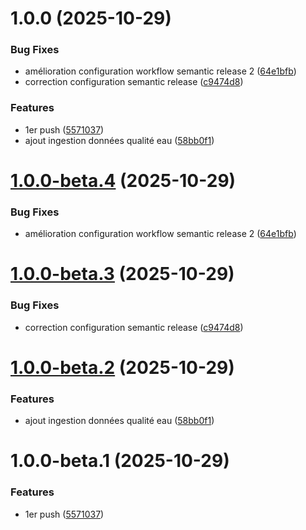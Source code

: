 # 1.0.0 (2025-10-29)


### Bug Fixes

* amélioration configuration workflow semantic release 2 ([64e1bfb](https://github.com/impejonathan/BRIEF_QUALITE_EAU_FRANCE/commit/64e1bfb74b74d29f484ed44a18ea2065da706f6a))
* correction configuration semantic release ([c9474d8](https://github.com/impejonathan/BRIEF_QUALITE_EAU_FRANCE/commit/c9474d8bb8be1b84ed6e8c9b4670fd960df8d121))


### Features

* 1er push ([5571037](https://github.com/impejonathan/BRIEF_QUALITE_EAU_FRANCE/commit/557103738d1fff787fafdb56dd1c855ea59e42b1))
* ajout ingestion données qualité eau ([58bb0f1](https://github.com/impejonathan/BRIEF_QUALITE_EAU_FRANCE/commit/58bb0f19a21a40ad79ca2036e0d042b45c092db4))

# [1.0.0-beta.4](https://github.com/impejonathan/BRIEF_QUALITE_EAU_FRANCE/compare/v1.0.0-beta.3...v1.0.0-beta.4) (2025-10-29)


### Bug Fixes

* amélioration configuration workflow semantic release 2 ([64e1bfb](https://github.com/impejonathan/BRIEF_QUALITE_EAU_FRANCE/commit/64e1bfb74b74d29f484ed44a18ea2065da706f6a))

# [1.0.0-beta.3](https://github.com/impejonathan/BRIEF_QUALITE_EAU_FRANCE/compare/v1.0.0-beta.2...v1.0.0-beta.3) (2025-10-29)


### Bug Fixes

* correction configuration semantic release ([c9474d8](https://github.com/impejonathan/BRIEF_QUALITE_EAU_FRANCE/commit/c9474d8bb8be1b84ed6e8c9b4670fd960df8d121))

# [1.0.0-beta.2](https://github.com/impejonathan/BRIEF_QUALITE_EAU_FRANCE/compare/v1.0.0-beta.1...v1.0.0-beta.2) (2025-10-29)


### Features

* ajout ingestion données qualité eau ([58bb0f1](https://github.com/impejonathan/BRIEF_QUALITE_EAU_FRANCE/commit/58bb0f19a21a40ad79ca2036e0d042b45c092db4))

# 1.0.0-beta.1 (2025-10-29)


### Features

* 1er push ([5571037](https://github.com/impejonathan/BRIEF_QUALITE_EAU_FRANCE/commit/557103738d1fff787fafdb56dd1c855ea59e42b1))
